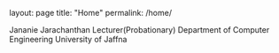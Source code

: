 layout: page
title: "Home"
permalink: /home/

Jananie Jarachanthan
Lecturer(Probationary)
Department of Computer Engineering
University of Jaffna
